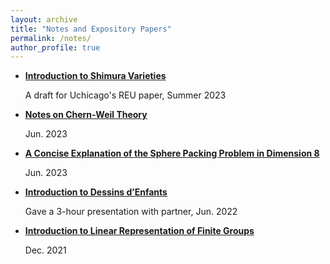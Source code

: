 ```yaml
---
layout: archive
title: "Notes and Expository Papers"
permalink: /notes/
author_profile: true
---
```


+ **[Introduction to Shimura Varieties](../assets/REU_paper_Hang_Chen(draft).pdf)**

  A draft for Uchicago's REU paper, Summer 2023 
+ **[Notes on Chern-Weil Theory](../assets/Notes_on_Chern_Weil_Theory.pdf)**

  Jun. 2023  
+ **[A Concise Explanation of the Sphere Packing Problem in Dimension 8](../assets/A_Concise_Explanation_of_the_Sphere_Packing_Problem_in_Dimension_8.pdf)**

  Jun. 2023
+ **[Introduction to Dessins d’Enfants](../assets/Intro_to_dessins.pdf)**

  Gave a 3-hour presentation with partner, Jun. 2022
+ **[Introduction to Linear Representation of Finite Groups](../assets/Introduction_to_Representation_Theory_of_Finite_Groups.pdf)**

  Dec. 2021
  

